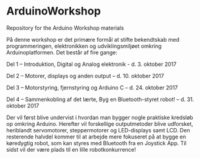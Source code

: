 # ArduinoWorkshop
Repository for the Arduino Workshop materials

På denne workshop er det primære formål at stifte bekendtskab med programmeringen, elektronikken og udviklingsmiljøet omkring Arduinoplatformen. Det består af fire gange:

Del 1 – Introduktion, Digital og Analog elektronik - d. 3. oktober 2017

Del 2 – Motorer, displays og anden output – d. 10. oktober 2017

Del 3 – Motorstyring, fjernstyring og Arduino C – d. 24. oktober 2017

Del 4 – Sammenkobling af det lærte, Byg en Bluetooth-styret robot! – d. 31. oktober 2017

Der vil først blive undervist i hvordan man bygger nogle praktiske kredsløb op omkring Arduino. Herefter vil forskellige outputmetoder blive udforsket, heriblandt servomotorer, steppermotorer og LED-displays samt LCD.
Den resterende halvdel kommer til at arbejde mere fokuseret på at bygge en køredygtig robot, som kan styres med Bluetooth fra en Joystick App. Til sidst vil der være plads til en lille robotkonkurrence!
